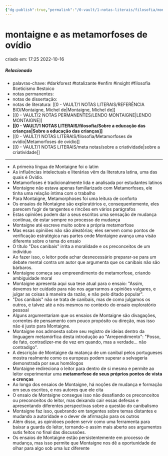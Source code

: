 ```yaml
---
{"dg-publish":true,"permalink":"/0-vault/1-notas-literais/filosofia/montaigne-e-as-metamorfoses-de-ovidio/","tags":["darkforest","totalizante","enfim","insight","filosofia","ceticismo","estoico"],"dgHomeLink":true,"dgShowLocalGraph":true,"dgShowFileTree":true,"dgEnableSearch":true}
---
```


# montaigne e as metamorfoses de ovídio
criado em: 17:25 2022-10-16

##### Relacionado
- palavras-chave: #darkforest #totalizante #enfim #insight #filosofia #ceticismo #estoico 
- notas permanentes: 
- notas de dissertação:
- notas de literatura: [[0 - VAULT/1 NOTAS LITERAIS/REFERÊNCIA BIO/Montaigne, Michel de\|Montaigne, Michel de]]
- [[0 - VAULT/2 NOTAS PERMANENTES/LENDO MONTAIGNE\|LENDO MONTAIGNE]]
- **[[0 - VAULT/1 NOTAS LITERAIS/filosofia/Sobre a educação das crianças\|Sobre a educação das crianças]]**
- [[0 - VAULT/1 NOTAS LITERAIS/filosofia/Metamorfoses de ovídio\|Metamorfoses de ovídio]]
- [[0 - VAULT/1 NOTAS LITERAIS/meta notas/sobre a criatividade\|sobre a criatividade]]

---

- A primeira língua de Montaigne foi o latim
- As influências intelectuais e literárias vêm da literatura latina, uma das quais é Ovídio.
- Metamorfoses é tradicionalmente lida e analisada por estudantes latinos
- Montaigne não estava apenas familiarizado com Metamorfoses, ele tinha uma relação íntima com o trabalho
- Para Montaigne, Metamorphoses foi uma leitura de conforto
- Os ensaios de Montaigne são exploratórios e, consequentemente, eles parecem fugir de tangentes e rincões em vários parágrafos
- Estas opiniões podem dar a seus escritos uma sensação de mudança contínua, de estar sempre no processo de mudança
- Montaigne até escreve muito sobre a própria metamorfose
- Mas essas opiniões não são aleatórias; eles servem como pontos de verificação estratégica nas partes onde Montaigne avança uma visão diferente sobre o tema do ensaio
- O título "Dos canibais" irrita a moralidade e os preconceitos de um indivíduo
- Ao fazer isso, o leitor pode achar desnecessário preparar-se para um debate mental contra um autor que argumenta que os canibais não são bárbaros.
- Montaigne começa seu empreendimento de metamorfose, criando ambiguidade moral
- Montaigne apresenta aqui sua tese atual para o ensaio: "Assim, devemos ter cuidado para não nos agarrarmos a opiniões vulgares, e julgar as coisas à maneira da razão, e não pelo ditado popular". 
- "Dos canibais" não se trata de canibais, mas de como julgamos os outros, e talvez até a nós mesmos no contexto do ensaio exploratório pessoal
- Alguns argumentariam que os ensaios de Montaigne são divagações, correntes de pensamento com pouco propósito ou direção, mas isso não é justo para Montaigne.
- Montaigne nos admoesta sobre seu registro de ideias dentro da linguagem metamórfica desta introdução ao "Arrependimento": "Posso, de fato, contradizer-me de vez em quando, mas a verdade... não contradigo". 
- A descrição de Montaigne da matança de um canibal pelos portugueses mostra realmente como os europeus podem superar a selvageria demonstrada por seus homólogos
- Montaigne redireciona o leitor para dentro de si mesmo e permite ao leitor experimentar uma **metamorfose de seus próprios pontos de vista e crenças**
- Ao longo dos ensaios de Montaigne, há noções de mudança e formação em seus escritos, e nos autores que ele cita
- O ensaio de Montaigne consegue isso não desafiando os preconceitos ou preconceitos do leitor, mas deixando cair essas defesas e apresentando diferentes perspectivas sobre a questão do canibalismo
- Montaigne faz isso, quebrando em tangentes sobre temas distantes e mudando a autoridade e o dever de afirmação para os outros
- Além disso, as opiniõoes podem servir como uma ferramenta para baixar a guarda do leitor, tornando-o assim mais aberto aos argumentos sutis feitos no final das discussões.
- Os ensaios de Montaigne estão persistentemente em processo de mudança, mas isso permite que Montaigne nos dê a oportunidade de olhar para algo sob uma luz diferente
